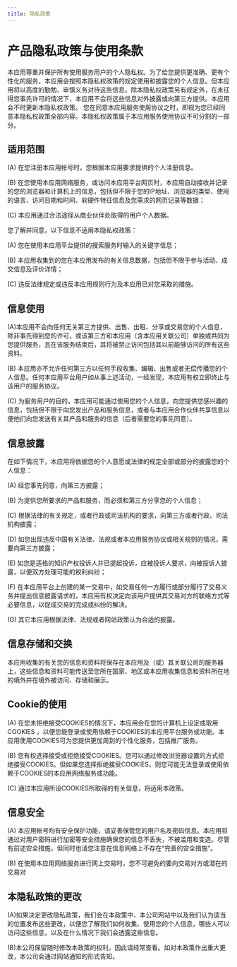 ```yaml
---
title: 隐私政策
---
```

# 产品隐私政策与使用条款

本应用尊重并保护所有使用服务用户的个人隐私权。为了给您提供更准确、更有个性化的服务，本应用会按照本隐私权政策的规定使用和披露您的个人信息。但本应用将以高度的勤勉、审慎义务对待这些信息。除本隐私权政策另有规定外，在未征得您事先许可的情况下，本应用不会将这些信息对外披露或向第三方提供。本应用会不时更新本隐私权政策。 您在同意本应用服务使用协议之时，即视为您已经同意本隐私权政策全部内容。本隐私权政策属于本应用服务使用协议不可分割的一部分。

## 适用范围

(A) 在您注册本应用帐号时，您根据本应用要求提供的个人注册信息。

(B) 在您使用本应用网络服务，或访问本应用平台网页时，本应用自动接收并记录的您的浏览器和计算机上的信息，包括但不限于您的IP地址、浏览器的类型、使用的语言、访问日期和时间、软硬件特征信息及您需求的网页记录等数据；

(C) 本应用通过合法途径从商业伙伴处取得的用户个人数据。

您了解并同意，以下信息不适用本隐私权政策：

(A) 您在使用本应用平台提供的搜索服务时输入的关键字信息；

(B) 本应用收集到的您在本应用发布的有关信息数据，包括但不限于参与活动、成交信息及评价详情；

(C) 违反法律规定或违反本应用规则行为及本应用已对您采取的措施。

## 信息使用

(A)本应用不会向任何无关第三方提供、出售、出租、分享或交易您的个人信息，除非事先得到您的许可，或该第三方和本应用（含本应用关联公司）单独或共同为您提供服务，且在该服务结束后，其将被禁止访问包括其以前能够访问的所有这些资料。

(B) 本应用亦不允许任何第三方以任何手段收集、编辑、出售或者无偿传播您的个人信息。任何本应用平台用户如从事上述活动，一经发现，本应用有权立即终止与该用户的服务协议。

(C) 为服务用户的目的，本应用可能通过使用您的个人信息，向您提供您感兴趣的信息，包括但不限于向您发出产品和服务信息，或者与本应用合作伙伴共享信息以便他们向您发送有关其产品和服务的信息（后者需要您的事先同意）。

## 信息披露

在如下情况下，本应用将依据您的个人意愿或法律的规定全部或部分的披露您的个人信息：

(A) 经您事先同意，向第三方披露；

(B) 为提供您所要求的产品和服务，而必须和第三方分享您的个人信息；

(C) 根据法律的有关规定，或者行政或司法机构的要求，向第三方或者行政、司法机构披露；

(D) 如您出现违反中国有关法律、法规或者本应用服务协议或相关规则的情况，需要向第三方披露；

(E) 如您是适格的知识产权投诉人并已提起投诉，应被投诉人要求，向被投诉人披露，以便双方处理可能的权利纠纷；

(F) 在本应用平台上创建的某一交易中，如交易任何一方履行或部分履行了交易义务并提出信息披露请求的，本应用有权决定向该用户提供其交易对方的联络方式等必要信息，以促成交易的完成或纠纷的解决。

(G) 其它本应用根据法律、法规或者网站政策认为合适的披露。

## 信息存储和交换

本应用收集的有关您的信息和资料将保存在本应用及（或）其关联公司的服务器上，这些信息和资料可能传送至您所在国家、地区或本应用收集信息和资料所在地的境外并在境外被访问、存储和展示。

## Cookie的使用

(A) 在您未拒绝接受COOKIES的情况下，本应用会在您的计算机上设定或取用COOKIES ，以便您能登录或使用依赖于COOKIES的本应用平台服务或功能。本应用使用COOKIES可为您提供更加周到的个性化服务，包括推广服务。

(B) 您有权选择接受或拒绝接受COOKIES。您可以通过修改浏览器设置的方式拒绝接受COOKIES。但如果您选择拒绝接受COOKIES，则您可能无法登录或使用依赖于COOKIES的本应用网络服务或功能。

(C) 通过本应用所设COOKIES所取得的有关信息，将适用本政策。

## 信息安全

(A) 本应用帐号均有安全保护功能，请妥善保管您的用户名及密码信息。本应用将通过对用户密码进行加密等安全措施确保您的信息不丢失，不被滥用和变造。尽管有前述安全措施，但同时也请您注意在信息网络上不存在“完善的安全措施”。

(B) 在使用本应用网络服务进行网上交易时，您不可避免的要向交易对方或潜在的交易对

## 本隐私政策的更改

(A)如果决定更改隐私政策，我们会在本政策中、本公司网站中以及我们认为适当的位置发布这些更改，以便您了解我们如何收集、使用您的个人信息，哪些人可以访问这些信息，以及在什么情况下我们会透露这些信息。

(B)本公司保留随时修改本政策的权利，因此请经常查看。如对本政策作出重大更改，本公司会通过网站通知的形式告知。
